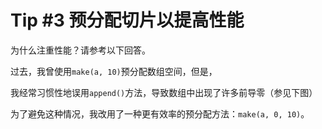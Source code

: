 # Tip #3 预分配切片以提高性能

为什么注重性能？请参考以下回答。

过去，我曾使用`make(a, 10)`预分配数组空间，但是，

我经常习惯性地误用`append()`方法，导致数组中出现了许多前导零（参见下图）

为了避免这种情况，我改用了一种更有效率的预分配方法：`make(a, 0, 10)`。